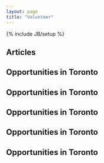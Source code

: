 ```yaml
---
layout: page
title: "Volunteer"
---
```

{% include JB/setup %}

## Articles

## Opportunities in Toronto
## Opportunities in Toronto
## Opportunities in Toronto
## Opportunities in Toronto
## Opportunities in Toronto